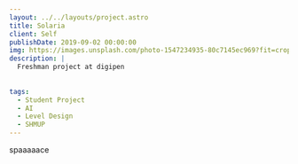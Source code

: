 ```yaml
---
layout: ../../layouts/project.astro
title: Solaria
client: Self
publishDate: 2019-09-02 00:00:00
img: https://images.unsplash.com/photo-1547234935-80c7145ec969?fit=crop&w=1400&h=700&q=75
description: |
  Freshman project at digipen 
  
  
tags:
  - Student Project
  - AI
  - Level Design
  - SHMUP
---
```


spaaaaace
